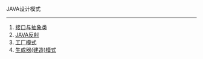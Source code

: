 JAVA设计模式

---

1. [接口与抽象类](http://xuxingfan.github.io/DesignPattern/接口和抽象类)
2. [JAVA反射](http://xuxingfan.github.io/DesignPattern/java反射)
3. [工厂模式](http://xuxingfan.github.io/DesignPattern/工厂模式)
4. [生成器(建造)模式](http://xuxingfan.github.io/DesignPattern/生成器(建造)模式)

